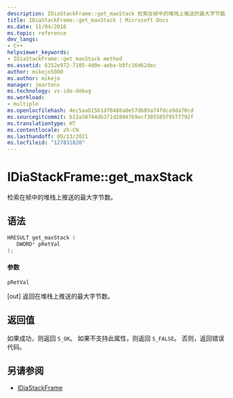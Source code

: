 ```yaml
---
description: IDiaStackFrame::get_maxStack 检索在帧中的堆栈上推送的最大字节数。
title: IDiaStackFrame::get_maxStack | Microsoft Docs
ms.date: 11/04/2016
ms.topic: reference
dev_langs:
- C++
helpviewer_keywords:
- IDiaStackFrame::get_maxStack method
ms.assetid: 6352e972-7105-4d0e-aeba-b8fc16d62dec
author: mikejo5000
ms.author: mikejo
manager: jmartens
ms.technology: vs-ide-debug
ms.workload:
- multiple
ms.openlocfilehash: 4ec5aab1561d70488a8e57db85a74fdca9da70cd
ms.sourcegitcommit: b12a38744db371d2894769ecf305585f9577792f
ms.translationtype: HT
ms.contentlocale: zh-CN
ms.lasthandoff: 09/13/2021
ms.locfileid: "127831820"
---
```

# <a name="idiastackframeget_maxstack"></a>IDiaStackFrame::get_maxStack
检索在帧中的堆栈上推送的最大字节数。

## <a name="syntax"></a>语法

```C++
HRESULT get_maxStack ( 
   DWORD* pRetVal
);
```

#### <a name="parameters"></a>参数
 `pRetVal`

[out] 返回在堆栈上推送的最大字节数。

## <a name="return-value"></a>返回值
 如果成功，则返回 `S_OK`。 如果不支持此属性，则返回 `S_FALSE`。 否则，返回错误代码。

## <a name="see-also"></a>另请参阅
- [IDiaStackFrame](../../debugger/debug-interface-access/idiastackframe.md)
